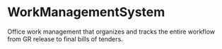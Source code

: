 # WorkManagementSystem
Office work management that organizes and tracks the entire workflow from GR release to final bills of tenders.
